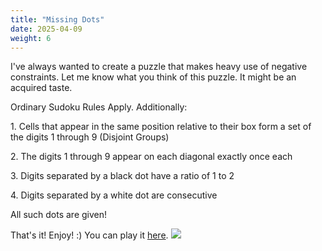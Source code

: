 ```yaml
---
title: "Missing Dots"
date: 2025-04-09
weight: 6
---
```


<p>I've always wanted to create a puzzle that makes heavy use of negative constraints. Let me know what you think of this puzzle. It might be an acquired taste.</p>
<p>
Ordinary Sudoku Rules Apply. Additionally:
</p>
<p>
1. Cells that appear in the same position relative to their box form a set of the digits 1 through 9 (Disjoint Groups)
</p>
<p>
2. The digits 1 through 9 appear on each diagonal exactly once each
</p>
<p>
3. Digits separated by a black dot have a ratio of 1 to 2
</p>
<p>
4. Digits separated by a white dot are consecutive
</p>
<p>
All such dots are given! 
</p>
<p>That's it! Enjoy! :)
You can play it <a href="https://tinyurl.com/missingdots">here</a>.

<img src="/Dateien/bild.php?data=32c1ce24-18298-30303041464d2d31"/>
</p>